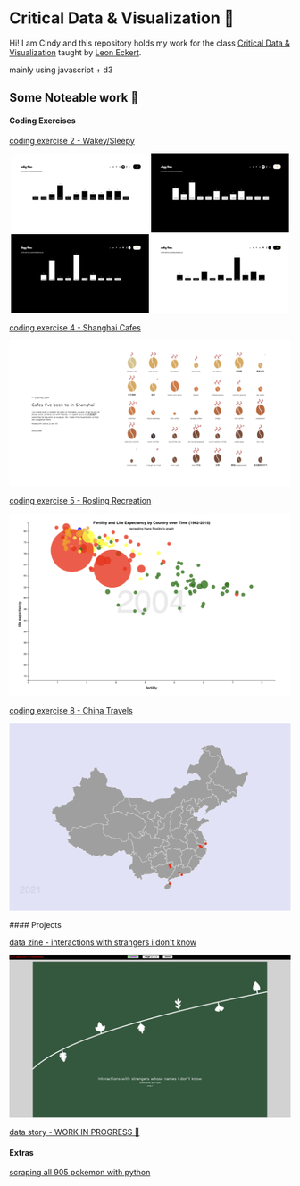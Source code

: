 # Critical Data & Visualization 🦕

Hi! I am Cindy and this repository holds my work for the class [Critical Data & Visualization](https://cdv.leoneckert.com/) taught by [Leon Eckert](http://leoneckert.com/).  

mainly using javascript + d3

## Some Noteable work 👻
#### Coding Exercises

[coding exercise 2 - Wakey/Sleepy](coding-exercises/coding-exercise-2_formdata/)

<p align="center">
<img width="49%" src="coding-exercises/coding-exercise-2_formdata/assets/wakeyTimesWeekday.png">
<img width="49%" src="coding-exercises/coding-exercise-2_formdata/assets/sleepyTimesWeekday.png">
<img width="49%" src="coding-exercises/coding-exercise-2_formdata/assets/sleepyTimesWeekend.png">
<img width="49%" src="coding-exercises/coding-exercise-2_formdata/assets/wakeyTimesWeekend.png">
</p>


[coding exercise 4 - Shanghai Cafes](coding-exercises/coding-exercise-4_grouping)

<p align="center"><img src="coding-exercises/coding-exercise-4_grouping/assets/Cafes_I've_been _to_in_Shanghai.png"></p>


[coding exercise 5 - Rosling Recreation](coding-exercises/coding-exercise-5_rosling)
<p align="center"><img src="coding-exercises/coding-exercise-5_rosling/rosling-start/assets/rosling-graph.png"></p>


[coding exercise 8 - China Travels](coding-exercises/coding-exercise-8_maps)

<p align="center"><img src="coding-exercises/coding-exercise-8_maps/maps/china-travels.png"></p>
#### Projects

[data zine - interactions with strangers i don't know](projects/data-zine/index.html)

<p align="center">
<img src="projects/data-zine/assets/front.jpg">
</p>

[data story - WORK IN PROGRESS 🚧](projects/data-story/code/index.html)

#### Extras
[scraping all 905 pokemon with python](https://github.com/clcl915/cdv-student/tree/main/labs/lab-09/scraping)